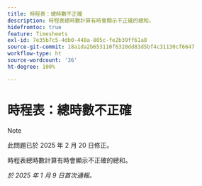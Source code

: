 ```yaml
---
title: 時程表：總時數不正確
description: 時程表總時數計算有時會顯示不正確的總和。
hidefromtoc: true
feature: Timesheets
exl-id: 7e35b7c5-4db0-448a-805c-fe2b39ff61a8
source-git-commit: 18a1da2b653110f6320dd83d5bf4c31130cf6647
workflow-type: ht
source-wordcount: '36'
ht-degree: 100%

---
```


# 時程表：總時數不正確

>[!NOTE]
>
>此問題已於 2025 年 2 月 20 日修正。

時程表總時數計算有時會顯示不正確的總和。

_於 2025 年 1 月 9 日首次通報。_
